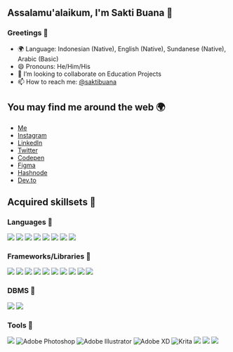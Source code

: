 ## Assalamu'alaikum, I'm Sakti Buana 👋

### Greetings 👋

- 🌍 Language: Indonesian (Native), English (Native), Sundanese (Native), Arabic (Basic)
- 😄 Pronouns: He/Him/His
- 👯 I’m looking to collaborate on Education Projects
- 📫 How to reach me: [@saktibuana](https://t.me/saktibuana)

## You may find me around the web 🌍

- [Me](https://saktibuana.github.io/)
- [Instagram](https://www.instagram.com/saktibuana/)
- [LinkedIn](https://www.linkedin.com/in/saktibuana)
- [Twitter](https://twitter.com/saktibuana_)
- [Codepen](https://codepen.io/saktibuana/)
- [Figma](https://www.figma.com/@saktibuana)
- [Hashnode](https://hashnode.com/@saktibuana)
- [Dev.to](https://dev.to/saktibuana)
 
## Acquired skillsets 🚀
### Languages 🚀
![](https://img.shields.io/badge/HTML5-E34F26?style=for-the-badge&logo=html5&logoColor=white)
![](https://img.shields.io/badge/php-%23777BB4?logo=php&style=for-the-badge&logoColor=white)
![](https://img.shields.io/badge/python-3670A0?style=for-the-badge&logo=python&logoColor=ffdd54)
![](https://img.shields.io/badge/ruby-%23CC342D.svg?style=for-the-badge&logo=ruby&logoColor=white)
![](https://img.shields.io/badge/JavaScript-F7DF1E?style=for-the-badge&logo=javascript&logoColor=black)
![](https://img.shields.io/badge/CSS3-1572B6?style=for-the-badge&logo=css3&logoColor=white)
![](https://img.shields.io/badge/Node.js-43853D?style=for-the-badge&logo=node.js&logoColor=white)
![](https://img.shields.io/badge/Markdown-000000?style=for-the-badge&logo=markdown&logoColor=white)

### Frameworks/Libraries 🚀
![](https://img.shields.io/badge/CodeIgniter-%23EF4223.svg?style=for-the-badge&logo=codeIgniter&logoColor=white)
![](https://img.shields.io/badge/rails-%23CC0000.svg?style=for-the-badge&logo=ruby-on-rails&logoColor=white)
![](https://img.shields.io/badge/django-%23092E20.svg?style=for-the-badge&logo=django&logoColor=white)
![](https://img.shields.io/badge/flask-%23000.svg?style=for-the-badge&logo=flask&logoColor=white)
![](https://img.shields.io/badge/jQuery-0769AD?style=for-the-badge&logo=jquery&logoColor=white)
![](https://img.shields.io/badge/Sass-CC6699?style=for-the-badge&logo=sass&logoColor=white)
![](https://img.shields.io/badge/React-20232A?style=for-the-badge&logo=react&logoColor=61DAFB)
![](https://img.shields.io/badge/Express.js-404D59?style=for-the-badge)
![](https://img.shields.io/badge/Bootstrap-563D7C?style=for-the-badge&logo=bootstrap&logoColor=white)
![](https://img.shields.io/badge/Material--UI-0081CB?style=for-the-badge&logo=material-ui&logoColor=white)

### DBMS 🚀
![](https://img.shields.io/badge/MongoDB-4EA94B?style=for-the-badge&logo=mongodb&logoColor=white)
![](https://img.shields.io/badge/Redux-593D88?style=for-the-badge&logo=redux&logoColor=white)

### Tools 🚀
![](https://img.shields.io/badge/Inkscape-e0e0e0?style=for-the-badge&logo=inkscape&logoColor=080A13)
![Adobe Photoshop](https://img.shields.io/badge/adobe%20photoshop-%2331A8FF.svg?style=for-the-badge&logo=adobephotoshop&logoColor=white)
![Adobe Illustrator](https://img.shields.io/badge/adobe%20illustrator-%23FF9A00.svg?style=for-the-badge&logo=adobeillustrator&logoColor=white)
![Adobe XD](https://img.shields.io/badge/adobe%20XD-470137?style=for-the-badge&logo=Adobe%20XD&logoColor=#FF61F6)
![Krita](https://img.shields.io/badge/krita-203759?style=for-the-badge&logo=krita&logoColor=EEF37B)
![](https://img.shields.io/badge/figma-0AC97F?style=for-the-badge&logo=figma&logoColor=white)
![](https://img.shields.io/badge/Netlify-00C7B7?style=for-the-badge&logo=netlify&logoColor=white)
![](https://img.shields.io/badge/Heroku-430098?style=for-the-badge&logo=heroku&logoColor=white)

<!--
**saktibuana/saktibuana** is a ✨ _special_ ✨ repository because its `README.md` (this file) appears on your GitHub profile.

Here are some ideas to get you started:

- 🔭 I’m currently working on ...
- 🌱 I’m currently learning ...
- 👯 I’m looking to collaborate on ...
- 🤔 I’m looking for help with ...
- 💬 Ask me about ...
- 📫 How to reach me: ...
- 😄 Pronouns: ...
- ⚡ Fun fact: ...
-->
